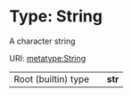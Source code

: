
# Type: String


A character string

URI: [metatype:String](https://w3id.org/linkml/meta/types/String)

|  |  |  |
| --- | --- | --- |
| Root (builtin) type | | **str** |
